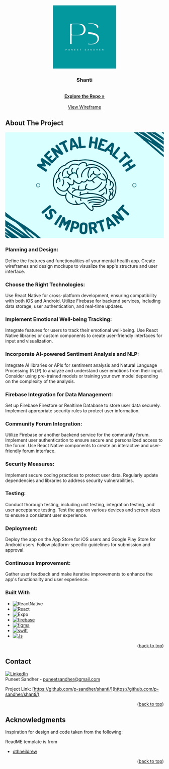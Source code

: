 <!-- Improved compatibility of back to top link: See: https://github.com/othneildrew/Best-README-Template/pull/73 -->
<a name="readme-top"></a>
<!--
*** Thanks for checking out the Best-README-Template. If you have a suggestion
*** that would make this better, please fork the repo and create a pull request
*** or simply open an issue with the tag "enhancement".
*** Don't forget to give the project a star!
*** Thanks again! Now go create something AMAZING! :D
-->



<!-- PROJECT SHIELDS -->
<!--
*** I'm using markdown "reference style" links for readability.
*** Reference links are enclosed in brackets [ ] instead of parentheses ( ).
*** See the bottom of this document for the declaration of the reference variables
*** for contributors-url, forks-url, etc. This is an optional, concise syntax you may use.
*** https://www.markdownguide.org/basic-syntax/#reference-style-links
-->



<!-- PROJECT LOGO -->
<br />
<div align="center">
  <a href="https://github.com/p-sandher/puneet-sandher-website">
    <img src="puneet-sandher-logo.png" alt="Logo" width="200" height="200">
  </a>

<h3 align="center">Shanti</h3>

  <p align="center">
    <br />
    <a href="https://github.com/p-sandher/shanti/"><strong>Explore the Repo »</strong></a>
    <br />
    <br />
    <a href="https://github.com/p-sandher/shanti/">View Wireframe</a>

  </p>
</div>


<!-- ABOUT THE PROJECT -->
## About The Project

[![Project Screen Shot][product-screenshot]](https://github.com/p-sandher/Library-Study-Room-Booking-System)

### Planning and Design:
Define the features and functionalities of your mental health app.
Create wireframes and design mockups to visualize the app's structure and user interface.

### Choose the Right Technologies:
Use React Native for cross-platform development, ensuring compatibility with both iOS and Android.
Utilize Firebase for backend services, including data storage, user authentication, and real-time updates.

### Implement Emotional Well-being Tracking:
Integrate features for users to track their emotional well-being. Use React Native libraries or custom components to create user-friendly interfaces for input and visualization.

### Incorporate AI-powered Sentiment Analysis and NLP:
Integrate AI libraries or APIs for sentiment analysis and Natural Language Processing (NLP) to analyze and understand user emotions from their input.
Consider using pre-trained models or training your own model depending on the complexity of the analysis.

### Firebase Integration for Data Management:
Set up Firebase Firestore or Realtime Database to store user data securely.
Implement appropriate security rules to protect user information.

### Community Forum Integration:
Utilize Firebase or another backend service for the community forum.
Implement user authentication to ensure secure and personalized access to the forum.
Use React Native components to create an interactive and user-friendly forum interface.

### Security Measures:
Implement secure coding practices to protect user data.
Regularly update dependencies and libraries to address security vulnerabilities.

### Testing:
Conduct thorough testing, including unit testing, integration testing, and user acceptance testing.
Test the app on various devices and screen sizes to ensure a consistent user experience.

### Deployment:
Deploy the app on the App Store for iOS users and Google Play Store for Android users.
Follow platform-specific guidelines for submission and approval.

### Continuous Improvement:
Gather user feedback and make iterative improvements to enhance the app's functionality and user experience.

### Built With

* ![ReactNative](https://img.shields.io/badge/react_native-%2320232a.svg?style=for-the-badge&logo=react&logoColor=%2361DAFB)
* ![React](https://img.shields.io/badge/react-%2320232a.svg?style=for-the-badge&logo=react&logoColor=%2361DAFB)
* ![Expo](https://img.shields.io/badge/expo-1C1E24?style=for-the-badge&logo=expo&logoColor=#D04A37)
* [![firebase][firebase]][firebase-url]
* [![figma][figma]][figma-url]
* [![swift][swift]][swift]
* [![Js][Js]][Js-url]

<p align="right">(<a href="#readme-top">back to top</a>)</p>

<!-- CONTACT -->
## Contact


[![LinkedIn][linkedin-shield]][linkedin-url]
<br />
Puneet Sandher -  puneetsandher@gmail.com

Project Link: [https://github.com/p-sandher/shanti/](https://github.com/p-sandher/shanti/)


<p align="right">(<a href="#readme-top">back to top</a>)</p>



<!-- ACKNOWLEDGMENTS -->
## Acknowledgments

Inspiration for design and code taken from the following:


ReadME template is from 
* [othneildrew](https://github.com/othneildrew/Best-README-Template)


<p align="right">(<a href="#readme-top">back to top</a>)</p>



<!-- MARKDOWN LINKS & IMAGES -->
<!-- https://www.markdownguide.org/basic-syntax/#reference-style-links -->


[linkedin-shield]: https://img.shields.io/badge/-LinkedIn-black.svg?style=for-the-badge&logo=linkedin&colorB=555
[linkedin-url]: https://www.linkedin.com/in/puneet-sandher/
[product-screenshot]: mental_health_readme

[React.js]: https://img.shields.io/badge/React-20232A?style=for-the-badge&logo=react&logoColor=61DAFB
[React-url]: https://reactjs.org/
[firebase]: https://img.shields.io/badge/Firebase-039BE5?style=for-the-badge&logo=Firebase&logoColor=white
[firebase-url]: https://firebase.google.com/docs
[figma]: https://img.shields.io/badge/figma-%23F24E1E.svg?style=for-the-badge&logo=figma&logoColor=white
[figma-url]: https://www.figma.com/
[Js]: https://img.shields.io/badge/JavaScript-323330?style=for-the-badge&logo=javascript&logoColor=F7DF1E
[Js-url]: https://developer.mozilla.org/en-US/docs/Web/JavaScript
[swift]: https://img.shields.io/badge/swift-F54A2A?style=for-the-badge&logo=swift&logoColor=white
[swift-url]: https://www.swift.org/documentation/
